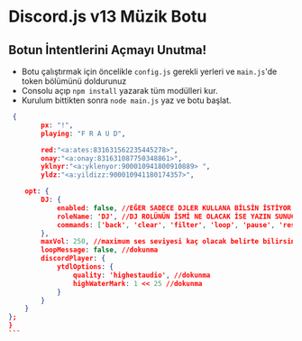 # Discord.js v13 Müzik Botu 

## Botun İntentlerini Açmayı Unutma!

* Botu çalıştırmak için öncelikle `config.js` gerekli yerleri ve `main.js`'de token bölümünü doldurunuz
* Consolu açıp ```npm install``` yazarak tüm modülleri kur.
* Kurulum bittikten sonra ```node main.js``` yaz ve botu başlat.

``````json
 {
        px: "!",
        playing: "F R A U D",

        red:"<a:ates:831631562235445278>",
        onay:"<a:onay:831631087750348861>",
        yklnyr:"<a:yklenyor:900010941800910889> ",
        yldz:"<a:yildizz:900010941180174357>",

    opt: {
        DJ: {
            enabled: false, //EĞER SADECE DJLER KULLANA BİLSİN İSTİYOR İSENİZ false yazanı true yapın.
            roleName: 'DJ', //DJ ROLÜNÜN İSMİ NE OLACAK İSE YAZIN SUNUCUNUZDA O ROLDEKİLER KULLANA BİLİR
            commands: ['back', 'clear', 'filter', 'loop', 'pause', 'resume', 'skip', 'stop', 'volume'] //DOKUNMA
        },
        maxVol: 250, //maximum ses seviyesi kaç olacak belirte bilirsiniz.
        loopMessage: false, //dokunma
        discordPlayer: {
            ytdlOptions: {
                quality: 'highestaudio', //dokunma
                highWaterMark: 1 << 25 //dokunma
            }
        }
    }
};
}
```
